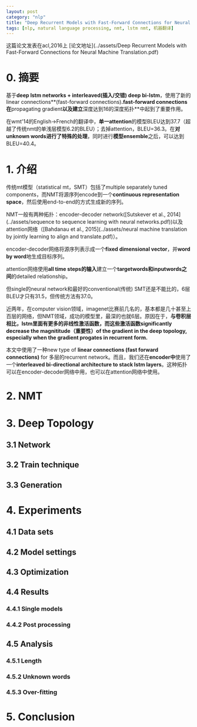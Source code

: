 ```yaml
---
layout: post
category: "nlp"
title: "Deep Recurrent Models with Fast-Forward Connections for Neural Machine Translation(rnn_nmt_baidu)"
tags: [nlp, natural language processing, nmt, lstm nmt, 机器翻译]
---
```


这篇论文发表在acl,2016上
[论文地址](../assets/Deep Recurrent Models with Fast-Forward Connections for Neural Machine Translation.pdf)

# **0. 摘要**

基于**deep lstm networks + interleaved(插入/交错) deep bi-lstm**，使用了新的linear connections**(fast-forward connections)**.fast-forward connections在**propagating gradient**以及建立**深度达到16的深度拓扑**中起到了重要作用。

在wmt'14的English->French的翻译中，**单一attention**的模型BLEU达到37.7（超越了传统nmt的单浅层模型6.2的BLEU）；去掉attention，BLEU=36.3。在**对unknown words进行了特殊的处理**，同时进行**模型ensemble**之后，可以达到BLEU=40.4。


# **1. 介绍**

传统mt模型（statistical mt，SMT）包括了multiple separately tuned components，而NMT将源序列encode到一个**continuous representation space**，然后使用end-to-end的方式生成新的序列。

NMT一般有两种拓扑：encoder-decoder network([Sutskever et al., 2014](../assets/sequence to sequence learning with neural networks.pdf))以及attention网络（[Bahdanau et al., 2015](../assets/neural machine translation by jointly learning to align and translate.pdf)）。

encoder-decoder网络将源序列表示成一个**fixed dimensional vector**，并**word by word**地生成目标序列。

attention网络使用**all time steps的输入**建立一个**targetwords和inputwords之间**的detailed relationship。

但single的neural network和最好的conventional(传统) SMT还是不能比的，6层BLEU才只有31.5，但传统方法有37.0。

近两年，在computer vision领域，imagenet比赛前几名的，基本都是几十甚至上百层的网络，但NMT领域，成功的模型里，最深的也就6层。原因在于，**与卷积层相比，lstm里面有更多的非线性激活函数，而这些激活函数significantly decrease the magnititude（重要性）of the gradient in the deep topology, especially when the gradient progates in recurrent form.**

本文中使用了一种new type of **linear connections (fast forward connections)** for 多层的recurrent network。而且，我们还在**encoder中**使用了一个**interleaved bi-directional architecture to stack lstm layers**。这种拓扑可以在encoder-decoder网络中用，也可以在attention网络中使用。


# **2. NMT**



# **3. Deep Topology**

## **3.1 Network**

## **3.2 Train technique**

## **3.3 Generation**

# **4. Experiments**

## **4.1 Data sets**

## **4.2 Model settings**

## **4.3 Optimization**

## **4.4 Results**

### **4.4.1 Single models**

### **4.4.2 Post processing**

## **4.5 Analysis**

### **4.5.1 Length**

### **4.5.2 Unknown words**

### **4.5.3 Over-fitting**

# **5. Conclusion**

